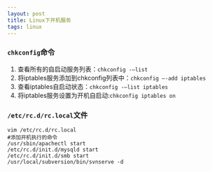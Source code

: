 ```yaml
---
layout: post
title: Linux下开机服务
tags: linux
---
```




### `chkconfig`命令

1. 查看所有的自启动服务列表：`chkconfig -–list`
2. 将iptables服务添加到chkconfig列表中：`chkconfig –-add iptables`
3. 查看iptables自启动状态：`chkconfig -–list iptables`
4. 将iptables服务设置为开机自启动:`chkconfig iptables on`

### `/etc/rc.d/rc.local`文件

    vim /etc/rc.d/rc.local
    #添加开机执行的命令
    /usr/sbin/apachectl start
    /etc/rc.d/init.d/mysqld start
    /etc/rc.d/init.d/smb start
    /usr/local/subversion/bin/svnserve -d